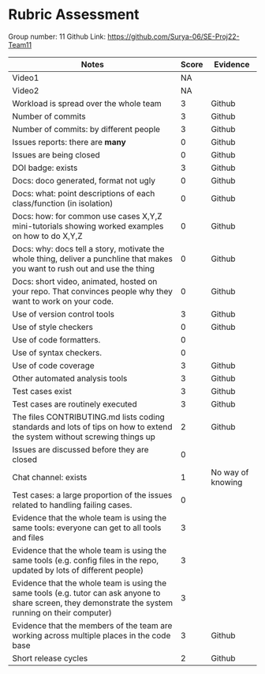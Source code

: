 # Rubric Assessment
Group number: 11
Github Link: https://github.com/Surya-06/SE-Proj22-Team11

|Notes|Score|Evidence|
|-----|---------|---------|
|Video1|NA||
|Video2|NA|| 
|Workload is spread over the whole team|3|Github|
|Number of commits|3|Github|
|Number of commits: by different people|3|Github|
|Issues reports: there are **many**|0|Github|
|Issues are being closed|0|Github|
|DOI badge: exists|3|Github|
|Docs: doco generated, format not ugly |0|Github|
|Docs: what: point descriptions of each class/function (in isolation) |0|Github
|Docs: how: for common use cases X,Y,Z mini-tutorials showing worked examples on how to do X,Y,Z|0|Github|
|Docs: why: docs tell a story, motivate the whole thing, deliver a punchline that makes you want to rush out and use the thing|0|Github
|Docs: short video, animated, hosted on your repo. That convinces people why they want to work on your code.|0|Github
|Use of version control tools|3|Github|
|Use of style checkers|0|Github|
|Use of code formatters. |0|||
|Use of syntax checkers. |0|||
|Use of code coverage|3|Github|
|Other automated analysis tools|3|Github|
|Test cases exist|3|Github|
|Test cases are routinely executed|3|Github|
|The files CONTRIBUTING.md lists coding standards and lots of tips on how to extend the system without screwing things up|2|Github|
|Issues are discussed before they are closed|0|||
|Chat channel: exists|1|No way of knowing|
|Test cases: a large proportion of the issues related to handling failing cases.|0||
|Evidence that the whole team is using the same tools: everyone can get to all tools and files|3||
|Evidence that the whole team is using the same tools (e.g. config files in the repo, updated by lots of different people)|3||
|Evidence that the whole team is using the same tools (e.g. tutor can ask anyone to share screen, they demonstrate the system running on their computer)|3||
|Evidence that the members of the team are working across multiple places in the code base|3|Github|
|Short release cycles |2|Github|

